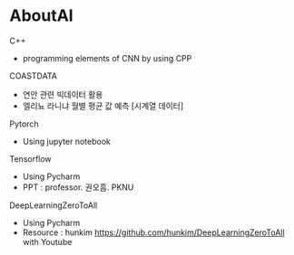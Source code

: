 # AboutAI

C++
- programming elements of CNN by using CPP

COASTDATA
- 연안 관련 빅데이터 활용
- 엘리뇨 라니냐 월별 평균 값 예측 [시계열 데이터]

Pytorch
- Using jupyter notebook

Tensorflow
- Using Pycharm
- PPT : professor. 권오흠. PKNU

DeepLearningZeroToAll
- Using Pycharm
- Resource : hunkim https://github.com/hunkim/DeepLearningZeroToAll with Youtube
